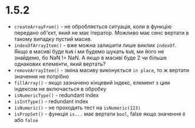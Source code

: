 # 1.5.2

+ `createArrayFrom()` - не обробляється ситуація, коли в функцію передано об'єкт, який не має ітератор. Можливо має сенс вертати в такому випадку пустий масив.
+ `indexOfArrayItem()` - вже можна залишити лише виклик `indexOf`. Якщо в масиві буде `NaN` і ми будемо шукать `NaN`, ми його не знайдемо, бо NaN != NaN. А якщо в масиві буде 2 чи більше однакових елементи, який вертать?
+ `removeArrayItem()` - зміна масиву виконується `in place`, то ж вертати значення не потрібно
+ `fillArray()` - якщо зазначено кінцевий індекс, елемент з цим індексом не включається в обробку
+ `isNumericType()` - redundant index
+ `isIntType()` - redundant index
+ `isNumeric()` - не проходить тест на `isNumeric(123)`
+ `isPropSet()` - функція `is...` має вертати `bool`, false якщо значення `0` або `false` 